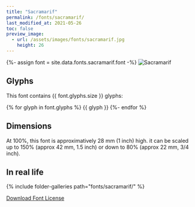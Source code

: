 ```yaml
---
title: "Sacramarif"
permalink: /fonts/sacramarif/
last_modified_at: 2021-05-26
toc: false
preview_image:
  - url: /assets/images/fonts/sacramarif.jpg
    height: 26
---
```

{%- assign font = site.data.fonts.sacramarif.font -%}
![Sacramarif](/assets/images/fonts/sacramarif.jpg)



## Glyphs

This font contains  {{ font.glyphs.size }} glyphs:

{% for glyph in font.glyphs %}
{{ glyph }}
{%- endfor %}


## Dimensions
At 100%, this font is approximatively 28 mm (1 inch) high.
it can be scaled up to 150% (approx 42 mm, 1.5 inch) or down  to  80% (approx 22 mm, 3/4 inch).

## In real life


{% include folder-galleries path="fonts/sacramarif/" %}


[Download Font License](https://github.com/inkstitch/inkstitch/tree/main/fonts/sacramarif/LICENSE)
